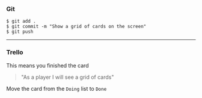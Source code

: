 ### Git

```shell
$ git add .
$ git commit -m "Show a grid of cards on the screen"
$ git push
```

---

### Trello

This means you finished the card

> "As a player I will see a grid of cards"

Move the card from the `Doing` list to `Done`
